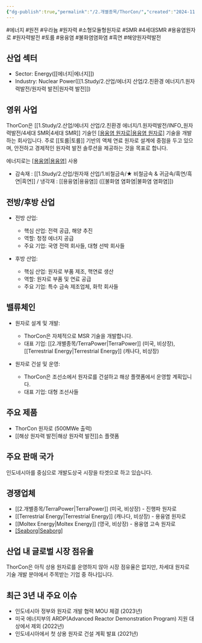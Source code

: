 ```yaml
---
{"dg-publish":true,"permalink":"/2.개별종목/ThorCon/","created":"2024-11-19T22:17:40.169+09:00","updated":"2025-07-29T21:37:05.273+09:00"}
---
```



#에너지 #원전 #우라늄 #원자력 #소형모듈형원자로 #SMR #4세대SMR #용융염원자로 #원자력발전 #토륨 #용융염 #불화염염화염 #흑연 #해양원자력발전 


## 산업 섹터

- Sector: Energy([[에너지\|에너지]])
- Industry: Nuclear Power([[1.Study/2.산업/에너지 산업/2.친환경 에너지/1.원자력발전/원자력 발전\|원자력 발전]])

## 영위 사업

ThorCon은 [[1.Study/2.산업/에너지 산업/2.친환경 에너지/1.원자력발전/INFO_원자력발전/4세대 SMR\|4세대 SMR]] 기술인 [[용융염 원자로\|용융염 원자로]](MSR) 기술을 개발하는 회사입니다. 주로 [[토륨\|토륨]] 기반의 액체 연료 원자로 설계에 중점을 두고 있으며, 안전하고 경제적인 원자력 발전 솔루션을 제공하는 것을 목표로 합니다.

에너지로는 [[용융염\|용융염]](HALEU) 사용

- 감속재 : [[1.Study/2.산업/원자재 산업/1.비철금속/★ 비철금속 & 귀금속/흑연/흑연\|흑연]] / 냉각재 : [[용융염\|용융염]] ([[불화염 염화염\|불화염 염화염]])

## 전방/후방 산업

- 전방 산업:
    
    - 핵심 산업: 전력 공급, 해양 추진
    - 역할: 청정 에너지 공급
    - 주요 기업: 국영 전력 회사들, 대형 선박 회사들
    
- 후방 산업:
    
    - 핵심 산업: 원자로 부품 제조, 핵연료 생산
    - 역할: 원자로 부품 및 연료 공급
    - 주요 기업: 특수 금속 제조업체, 화학 회사들
    

## 밸류체인

- 원자로 설계 및 개발:
    
    - ThorCon은 자체적으로 MSR 기술을 개발합니다.
    - 대표 기업: [[2.개별종목/TerraPower\|TerraPower]] (미국, 비상장), [[Terrestrial Energy\|Terrestrial Energy]] (캐나다, 비상장)
    
- 원자로 건설 및 운영:
    
    - ThorCon은 조선소에서 원자로를 건설하고 해상 플랫폼에서 운영할 계획입니다.
    - 대표 기업: 대형 조선사들
    

## 주요 제품

- ThorCon 원자로 (500MWe 출력)
- [[해상 원자력 발전\|해상 원자력 발전]]소 플랫폼

## 주요 판매 국가

인도네시아를 중심으로 개발도상국 시장을 타겟으로 하고 있습니다.

## 경쟁업체

- [[2.개별종목/TerraPower\|TerraPower]] (미국, 비상장) - 진행파 원자로
- [[Terrestrial Energy\|Terrestrial Energy]] (캐나다, 비상장) - 용융염 원자로
- [[Moltex Energy\|Moltex Energy]] (영국, 비상장) - 용융염 고속 원자로
- [[Seaborg\|Seaborg]](덴마크)

## 산업 내 글로벌 시장 점유율

ThorCon은 아직 상용 원자로를 운영하지 않아 시장 점유율은 없지만, 차세대 원자로 기술 개발 분야에서 주목받는 기업 중 하나입니다.

## 최근 3년 내 주요 이슈

- 인도네시아 정부와 원자로 개발 협력 MOU 체결 (2023년)
- 미국 에너지부의 ARDP(Advanced Reactor Demonstration Program) 지원 대상에서 제외 (2022년)
- 인도네시아에서 첫 상용 원자로 건설 계획 발표 (2021년)
